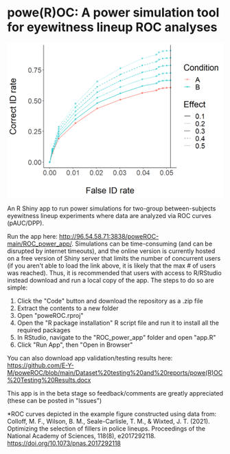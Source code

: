 # powe(R)OC: A power simulation tool for eyewitness lineup ROC analyses

![test](https://raw.githubusercontent.com/E-Y-M/poweROC/main/Dataset%20testing%20and%20reports/Full%20Simulation%20Tests/ROC%20curves%20tested.png?token=AOPCKSBPSQIVNKTK5ZG6NN3BLWDDS)

An R Shiny app to run power simulations for two-group between-subjects eyewitness lineup experiments where data are analyzed via ROC curves (pAUC/DPP).

Run the app here: http://96.54.58.71:3838/poweROC-main/ROC_power_app/. Simulations can be time-consuming (and can be disrupted by internet timeouts), and the online version is currently hosted on a free version of Shiny server that limits the number of concurrent users (if you aren't able to load the link above, it is likely that the max # of users was reached). Thus, it is recommended that users with access to R/RStudio instead download and run a local copy of the app. The steps to do so are simple:
1. Click the "Code" button and download the repository as a .zip file
2. Extract the contents to a new folder
3. Open "poweROC.rproj"
4. Open the "R package installation" R script file and run it to install all the required packages
5. In RStudio, navigate to the "ROC_power_app" folder and open "app.R"
6. Click "Run App", then "Open in Browser"

You can also download app validation/testing results here: https://github.com/E-Y-M/poweROC/blob/main/Dataset%20testing%20and%20reports/powe(R)OC%20Testing%20Results.docx

This app is in the beta stage so feedback/comments are greatly appreciated (these can be posted in "Issues")



*ROC curves depicted in the example figure constructed using data from: Colloff, M. F., Wilson, B. M., Seale-Carlisle, T. M., & Wixted, J. T. (2021). Optimizing the selection of fillers in police lineups. Proceedings of the National Academy of Sciences, 118(8), e2017292118. https://doi.org/10.1073/pnas.2017292118

